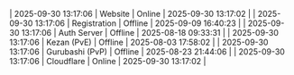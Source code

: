 | 2025-09-30 13:17:06 | Website | Online | 2025-09-30 13:17:02 |
| 2025-09-30 13:17:06 | Registration | Offline | 2025-09-09 16:40:23 |
| 2025-09-30 13:17:06 | Auth Server | Offline | 2025-08-18 09:33:31 |
| 2025-09-30 13:17:06 | Kezan (PvE) | Offline | 2025-08-03 17:58:02 |
| 2025-09-30 13:17:06 | Gurubashi (PvP) | Offline | 2025-08-23 21:44:06 |
| 2025-09-30 13:17:06 | Cloudflare | Online | 2025-09-30 13:17:02 |
